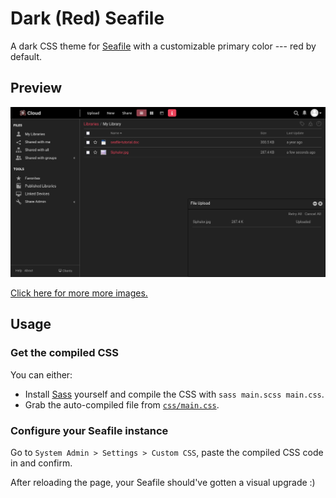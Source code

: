 # Dark (Red) Seafile

A dark CSS theme for [Seafile](https://seafile.com) with a customizable primary color --- red by default.

## Preview

![Image of main view](demo/main.png)

[Click here for more more images.](demo)

## Usage

### Get the compiled CSS

You can either:
- Install [Sass](https://sass-lang.com) yourself and compile the CSS with `sass main.scss main.css`.
- Grab the auto-compiled file from [`css/main.css`](css/main.css).

### Configure your Seafile instance

Go to `System Admin > Settings > Custom CSS`, paste the compiled CSS code in and confirm.

After reloading the page, your Seafile should've gotten a visual upgrade :)

